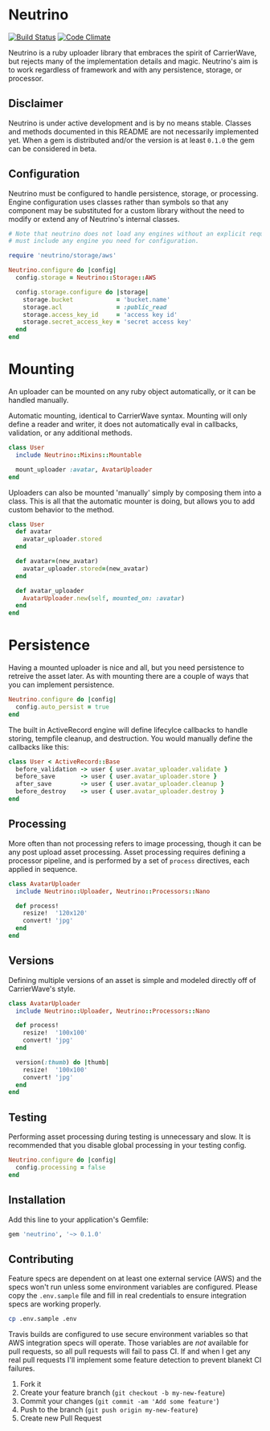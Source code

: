 # Neutrino

[![Build Status](https://travis-ci.org/sorentwo/neutrino.png?branch=master)](https://travis-ci.org/sorentwo/neutrino)
[![Code Climate](https://codeclimate.com/github/sorentwo/neutrino.png)](https://codeclimate.com/github/sorentwo/neutrino)

Neutrino is a ruby uploader library that embraces the spirit of CarrierWave,
but rejects many of the implementation details and magic. Neutrino's aim is to
work regardless of framework and with any persistence, storage, or processor.

## Disclaimer

Neutrino is under active development and is by no means stable. Classes and
methods documented in this README are not necessarily implemented yet. When a
gem is distributed and/or the version is at least `0.1.0` the gem can be
considered in beta.

## Configuration

Neutrino must be configured to handle persistence, storage, or processing.
Engine configuration uses classes rather than symbols so that any component may
be substituted for a custom library without the need to modify or extend any of
Neutrino's internal classes.

```ruby
# Note that neutrino does not load any engines without an explicit require, you
# must include any engine you need for configuration.

require 'neutrino/storage/aws'

Neutrino.configure do |config|
  config.storage = Neutrino::Storage::AWS

  config.storage.configure do |storage|
    storage.bucket            = 'bucket.name'
    storage.acl               = :public_read
    storage.access_key_id     = 'access key id'
    storage.secret_access_key = 'secret access key'
  end
end
```

# Mounting

An uploader can be mounted on any ruby object automatically, or it can be
handled manually.

Automatic mounting, identical to CarrierWave syntax. Mounting will only define
a reader and writer, it does not automatically eval in callbacks, validation,
or any additional methods.

```ruby
class User
  include Neutrino::Mixins::Mountable

  mount_uploader :avatar, AvatarUploader
end
```

Uploaders can also be mounted 'manually' simply by composing them into a class.
This is all that the automatic mounter is doing, but allows you to add custom
behavior to the method.

```ruby
class User
  def avatar
    avatar_uploader.stored
  end

  def avatar=(new_avatar)
    avatar_uploader.stored=(new_avatar)
  end

  def avatar_uploader
    AvatarUploader.new(self, mounted_on: :avatar)
  end
end
```

# Persistence

Having a mounted uploader is nice and all, but you need persistence to retreive
the asset later. As with mounting there are a couple of ways that you can
implement persistence.

```ruby
Neutrino.configure do |config|
  config.auto_persist = true
end
```

The built in ActiveRecord engine will define lifecylce callbacks to handle
storing, tempfile cleanup, and destruction. You would manually define the
callbacks like this:

```ruby
class User < ActiveRecord::Base
  before_validation -> user { user.avatar_uploader.validate }
  before_save       -> user { user.avatar_uploader.store }
  after_save        -> user { user.avatar_uploader.cleanup }
  before_destroy    -> user { user.avatar_uploader.destroy }
end
```

## Processing

More often than not processing refers to image processing, though it can be any
post upload asset processing. Asset processing requires defining a processor
pipeline, and is performed by a set of `process` directives, each applied in
sequence.

```ruby
class AvatarUploader
  include Neutrino::Uploader, Neutrino::Processors::Nano

  def process!
    resize!  '120x120'
    convert! 'jpg'
  end
end
```

## Versions

Defining multiple versions of an asset is simple and modeled directly off of
CarrierWave's style.

```ruby
class AvatarUploader
  include Neutrino::Uploader, Neutrino::Processors::Nano

  def process!
    resize!  '100x100'
    convert! 'jpg'
  end

  version(:thumb) do |thumb|
    resize!  '100x100'
    convert! 'jpg'
  end
end
```

## Testing

Performing asset processing during testing is unnecessary and slow. It is
recommended that you disable global processing in your testing config.

```ruby
Neutrino.configure do |config|
  config.processing = false
end
```

## Installation

Add this line to your application's Gemfile:

```ruby
gem 'neutrino', '~> 0.1.0'
```

## Contributing

Feature specs are dependent on at least one external service (AWS) and the
specs won't run unless some environment variables are configured. Please copy
the `.env.sample` file and fill in real credentials to ensure integration specs
are working properly.

```bash
cp .env.sample .env
```

Travis builds are configured to use secure environment variables so that AWS
integration specs will operate. Those variables are *not* available for pull
requests, so all pull requests will fail to pass CI. If and when I get any real
pull requests I'll implement some feature detection to prevent blanekt CI
failures.

1. Fork it
2. Create your feature branch (`git checkout -b my-new-feature`)
3. Commit your changes (`git commit -am 'Add some feature'`)
4. Push to the branch (`git push origin my-new-feature`)
5. Create new Pull Request
